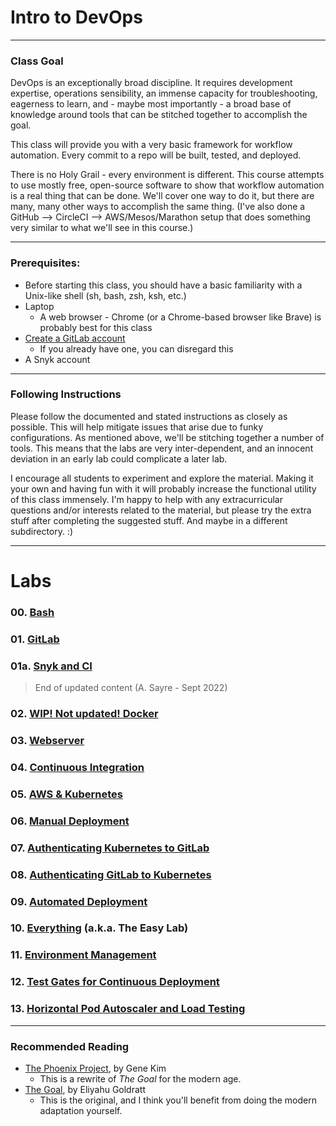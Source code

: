 # Intro to DevOps

---

### Class Goal

DevOps is an exceptionally broad discipline.  It requires development expertise, operations sensibility, an immense capacity for troubleshooting, eagerness to learn, and - maybe most importantly - a broad base of knowledge around tools that can be stitched together to accomplish the goal.  

This class will provide you with a very basic framework for workflow automation.  Every commit to a repo will be built, tested, and deployed.

There is no Holy Grail - every environment is different.  This course attempts to use mostly free, open-source software to show that workflow automation is a real thing that can be done.  We'll cover one way to do it, but there are many, many other ways to accomplish the same thing.  (I've also done a GitHub --> CircleCI --> AWS/Mesos/Marathon setup that does something very similar to what we'll see in this course.)

---

### Prerequisites:

- Before starting this class, you should have a basic familiarity with a Unix-like shell (sh, bash, zsh, ksh, etc.)
- Laptop
  - A web browser - Chrome (or a Chrome-based browser like Brave) is probably best for this class
- [Create a GitLab account](https://gitlab.com/users/sign_in)
  - If you already have one, you can disregard this
- A Snyk account

***

### Following Instructions

Please follow the documented and stated instructions as closely as possible.  This will help mitigate issues that arise due to funky configurations.  As mentioned above, we'll be stitching together a number of tools.  This means that the labs are very inter-dependent, and an innocent deviation in an early lab could complicate a later lab.

I encourage all students to experiment and explore the material.  Making it your own and having fun with it will probably increase the functional utility of this class immensely.  I'm happy to help with any extracurricular questions and/or interests related to the material, but please try the extra stuff after completing the suggested stuff.  And maybe in a different subdirectory.  :)

***

# Labs

### 00. [Bash](/labs/00_bash_cloudshell)

### 01. [GitLab](/labs/01_gitlab)

### 01a. [Snyk and CI](/labs/01a_snyk_ci)

> End of updated content (A. Sayre - Sept 2022)

### 02. [WIP! Not updated! Docker](/labs/02_docker)

### 03. [Webserver](/labs/03_webserver)

### 04. [Continuous Integration](/labs/04_continuous_integration)

### 05. [AWS & Kubernetes](/labs/05_aws_kubernetes)

### 06. [Manual Deployment](/labs/06_manual_deployment)

### 07. [Authenticating Kubernetes to GitLab](/labs/07_auth_kubernetes_to_gitlab)

### 08. [Authenticating GitLab to Kubernetes](/labs/08_auth_gitlab_to_kubernetes)

### 09. [Automated Deployment](/labs/09_automated_deployment)

### 10. [Everything](/labs/10_everything) (a.k.a. The Easy Lab)

### 11. [Environment Management](/labs/11_environment_mgmt)

### 12. [Test Gates for Continuous Deployment](/labs/12_test_gates)

### 13. [Horizontal Pod Autoscaler and Load Testing](/labs/13_load_and_hpa)
---

### Recommended Reading
- [The Phoenix Project](https://www.amazon.com/Phoenix-Project-DevOps-Helping-Business/dp/0988262509/), by Gene Kim
  - This is a rewrite of *The Goal* for the modern age.
- [The Goal](https://www.amazon.com/Goal-Process-Ongoing-Improvement/dp/0884271951/), by Eliyahu Goldratt
  - This is the original, and I think you'll benefit from doing the modern adaptation yourself.
